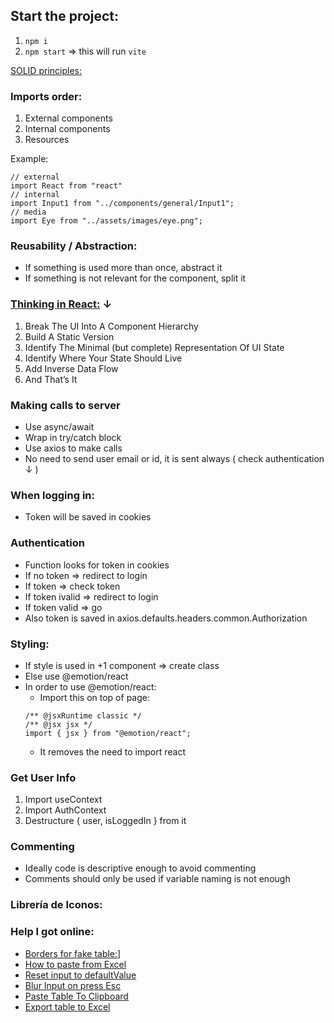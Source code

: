 ## Start the project:

1. `npm i`
2. `npm start` => this will run `vite`

[SOLID principles:](https://developero.io/blog/react-solid-example)

### Imports order:

1. External components
2. Internal components
3. Resources

Example:

```
// external
import React from "react"
// internal
import Input1 from "../components/general/Input1";
// media
import Eye from "../assets/images/eye.png";
```

### Reusability / Abstraction:

- If something is used more than once, abstract it
- If something is not relevant for the component, split it

### [Thinking in React:](https://reactjs.org/docs/thinking-in-react.html) ↓

1. Break The UI Into A Component Hierarchy
2. Build A Static Version
3. Identify The Minimal (but complete) Representation Of UI State
4. Identify Where Your State Should Live
5. Add Inverse Data Flow
6. And That’s It

### Making calls to server

- Use async/await
- Wrap in try/catch block
- Use axios to make calls
- No need to send user email or id, it is sent always ( check authentication ↓ )

### When logging in:

- Token will be saved in cookies

### Authentication

- Function looks for token in cookies
- If no token => redirect to login
- If token => check token
- If token ivalid => redirect to login
- If token valid => go
- Also token is saved in axios.defaults.headers.common.Authorization

### Styling:

- If style is used in +1 component => create class
- Else use @emotion/react
- In order to use @emotion/react:
  - Import this on top of page:
  ```
  /** @jsxRuntime classic */
  /** @jsx jsx */
  import { jsx } from "@emotion/react";
  ```
  - It removes the need to import react

### Get User Info

1. Import useContext
2. Import AuthContext
3. Destructure { user, isLoggedIn } from it

### Commenting

- Ideally code is descriptive enough to avoid commenting
- Comments should only be used if variable naming is not enough

### Librería de Iconos:

[](https://icons8.com/)

### Help I got online:

- [Borders for fake table:](https://stackoverflow.com/questions/10023799/how-to-collapse-the-borders-of-a-set-of-div-tags-using-css/10023942#10023942)]
- [How to paste from Excel](https://stackblitz.com/edit/paste-from-excel?file=index.js)
- [Reset input to defaultValue](https://stackoverflow.com/questions/42706265/react-es6-const-clear-input-defaultvalue-on-focus)
- [Blur Input on press Esc](https://stackoverflow.com/questions/48961342/how-to-blur-the-input-provided-in-semantic-ui-react)
- [Paste Table To Clipboard](https://stackoverflow.com/questions/66585315/how-to-copy-table-with-link-to-clipboard-to-paste-it-into-excel)
- [Export table to Excel](https://stackoverflow.com/questions/11084564/export-html-table-to-excel-javascript-function-special-characters-changed)
